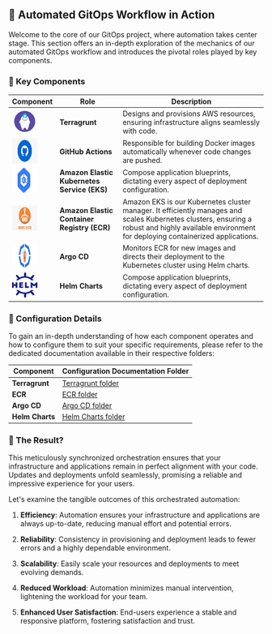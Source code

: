 ## 🚀 Automated GitOps Workflow in Action

Welcome to the core of our GitOps project, where automation takes center stage. This section offers an in-depth exploration of the mechanics of our automated GitOps workflow and introduces the pivotal roles played by key components.

### 🧰 Key Components


| Component             | Role                                                   | Description                                                  |
|-----------------------|--------------------------------------------------------|--------------------------------------------------------------|
| <img src="terragrunt.png" width="50" height="50">| **Terragrunt** |Designs and provisions AWS resources, ensuring infrastructure aligns seamlessly with code.        |
| <img src="github-actions.png" width="50" height="50"> | **GitHub Actions** | Responsible for building Docker images automatically whenever code changes are pushed. |
|<img src="eks.png" width="50" height="50">| **Amazon Elastic Kubernetes Service (EKS)** | Compose application blueprints, dictating every aspect of deployment configuration. |
|<img src="ecr.png" width="50" height="50">| **Amazon Elastic Container Registry (ECR)** |  Amazon EKS is our Kubernetes cluster manager. It efficiently manages and scales Kubernetes clusters, ensuring a robust and highly available environment for deploying containerized applications. |
| <img src="argo.png" width="50" height="50"> | **Argo CD** | Monitors ECR for new images and directs their deployment to the Kubernetes cluster using Helm charts. |
| <img src="helm.png" width="50" height="50"> | **Helm Charts** | Compose application blueprints, dictating every aspect of deployment configuration. |

### 📜 Configuration Details

To gain an in-depth understanding of how each component operates and how to configure them to suit your specific requirements, please refer to the dedicated documentation available in their respective folders:

| Component                | Configuration Documentation Folder |
|--------------------------|-----------------------------------|
| **Terragrunt** | [Terragrunt folder](link-to-terragrunt) |
| **ECR** | [ECR folder](link-to-ecr) |
| **Argo CD** | [Argo CD folder](link-to-argo-cd) |
| **Helm Charts** | [Helm Charts folder](link-to-helm-charts) |


### 🚀 The Result?

This meticulously synchronized orchestration ensures that your infrastructure and applications remain in perfect alignment with your code. Updates and deployments unfold seamlessly, promising a reliable and impressive experience for your users.

Let's examine the tangible outcomes of this orchestrated automation:

1. **Efficiency**: Automation ensures your infrastructure and applications are always up-to-date, reducing manual effort and potential errors.

2. **Reliability**: Consistency in provisioning and deployment leads to fewer errors and a highly dependable environment.

3. **Scalability**: Easily scale your resources and deployments to meet evolving demands.

4. **Reduced Workload**: Automation minimizes manual intervention, lightening the workload for your team.

5. **Enhanced User Satisfaction**: End-users experience a stable and responsive platform, fostering satisfaction and trust.
